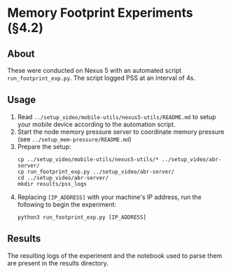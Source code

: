 # Memory Footprint Experiments (§4.2)

## About

These were conducted on Nexus 5 with an automated script `run_footprint_exp.py`. The script logged PSS at an interval of 4s.

## Usage

1. Read `../setup_video/mobile-utils/nexus5-utils/README.md` to setup your mobile device according to the automation script.
1. Start the node memory pressure server to coordinate memory pressure (see `../setup_mem-pressure/README.md`)
1. Prepare the setup:
    ```
    cp ../setup_video/mobile-utils/nexus5-utils/* ../setup_video/abr-server/
    cp run_footprint_exp.py ../setup_video/abr-server/
    cd ../setup_video/abr-server/
    mkdir results/pss_logs
    ```
1. Replacing `[IP_ADDRESS]` with your machine's IP address, run the following to begin the experiment:
    ```
    python3 run_footprint_exp.py [IP_ADDRESS]
    ```

## Results

The resulting logs of the experiment and the notebook used to parse them are present in the results directory.